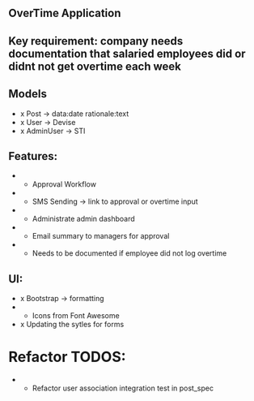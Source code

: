 ## OverTime Application

## Key requirement: company needs documentation that salaried employees did or didnt not get overtime each week

## Models
- x Post -> data:date rationale:text
- x User -> Devise
- x AdminUser -> STI

## Features:
- - Approval Workflow
- - SMS Sending -> link to approval or overtime input
- - Administrate admin dashboard
- - Email summary to managers for approval
- - Needs to be documented if employee did not log overtime

## UI:
- x Bootstrap -> formatting
- - Icons from Font Awesome
- x Updating the sytles for forms

# Refactor TODOS:
-  - Refactor user association integration test in post_spec